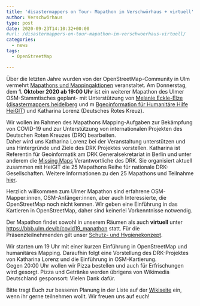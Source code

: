 ```yaml
---
title: 'disastermappers on Tour- Mapathon im Verschwörhaus + virtuell'
author: Verschwörhaus
type: post
date: 2020-09-23T14:10:32+00:00
#url: /disastermappers-on-tour-mapathon-im-verschwoerhaus-virtuell/
categories:
  - news
tags:
  - OpenStreetMap

---
```

Über die letzten Jahre wurden von der OpenStreetMap-Community in Ulm vermehrt [Mapathons und Mappingaktionen][1] veranstaltet. Am Donnerstag, dem **1. Oktober 2020 ab 19:00 Uhr** ist ein weiterer Mapathon des Ulmer OSM-Stammtisches geplant- mit Unterstützung von [Melanie Eckle-Elze][2] ([disastermappers heidelberg][3] und m [Bgeoinformation für Humanitäre Hilfe][4] [HeiGIT][4]) und Katharina Lorenz (Deutsches Rotes Kreuz).

Wir wollen im Rahmen des Mapathons Mapping-Aufgaben zur Bekämpfung von COVID-19 und zur Unterstützung von internationalen Projekten des Deutschen Roten Kreuzes (DRK) bearbeiten.  
Daher wird uns Katharina Lorenz bei der Veranstaltung unterstützen und uns Hintergründe und Ziele des DRK Projektes vorstellen. Katharina ist Referentin für Geoinformatik am DRK Generalsekretariat in Berlin und unter anderem die [Missing Maps][5] Verantwortliche des DRK. Sie organisiert aktuell zusammen mit HeiGIT die 25 Mapathons Reihe für nationale DRK-Gesellschaften. Weitere Informationen zu den 25 Mapathons und Teilnahme [hier][6].

Herzlich willkommen zum Ulmer Mapathon sind erfahrene OSM-Mapper:innen, OSM-Anfänger:innen, aber auch Interessierte, die OpenStreetMap noch nicht kennen. Wir geben eine Einführung in das Kartieren in OpenStreetMap, daher sind keinerlei Vorkenntnisse notwendig.

Der Mapathon findet sowohl in unserem Räumen als auch **virtuell** unter <https://bbb.ulm.dev/b/covid19_mapathon> statt. Für die Präsenzteilnehmenden gilt unser [Schutz- und Hygienekonzept][7].

Wir starten um 19 Uhr mit einer kurzen Einführung in OpenStreetMap und humanitäres Mapping. Daraufhin folgt eine Vorstellung des DRK-Projektes von Katharina Lorenz und die Einführung in OSM-Kartierung.  
Gegen 20:00 Uhr wollen wir Pizza bestellen und auch für Erfrischungen wird gesorgt. Pizza und Getränke werden übrigens von Wikimedia Deutschland gesponsort: Vielen Dank dafür.

Bitte tragt Euch zur besseren Planung in der Liste auf der [Wikiseite][8] ein, wenn ihr gerne teilnehmen wollt. Wir freuen uns auf euch!

 [1]: https://wiki.openstreetmap.org/wiki/Ulm_Neu-Ulm/Aktionen
 [2]: https://www.hotosm.org/people/melanie-eckle/
 [3]: https://disastermappers.wordpress.com/
 [4]: https://heigit.org/geoinformation-for-humanitarian-aid/
 [5]: https://www.missingmaps.org/
 [6]: https://www.drk.de/hilfe-weltweit/was-wir-tun/missing-maps/
 [7]: https://verschwoerhaus.de/covid-19-massnahmenplan-ab-juli-2020/
 [8]: https://wiki.openstreetmap.org/wiki/Ulm_Neu-Ulm/COVID-19-Mapathon

